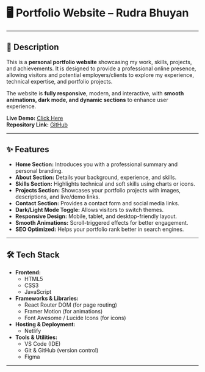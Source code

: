 # 🖥️ Portfolio Website – Rudra Bhuyan
---
## 📄 Description
This is a **personal portfolio website** showcasing my work, skills, projects, and achievements. It is designed to provide a professional online presence, allowing visitors and potential employers/clients to explore my experience, technical expertise, and portfolio projects.  

The website is **fully responsive**, modern, and interactive, with **smooth animations, dark mode, and dynamic sections** to enhance user experience.

**Live Demo:** [Click Here](https://your-live-portfolio-link.com)  
**Repository Link:** [GitHub](https://github.com/your-github-link)

---

## ✨ Features
- **Home Section:** Introduces you with a professional summary and personal branding.  
- **About Section:** Details your background, experience, and skills.  
- **Skills Section:** Highlights technical and soft skills using charts or icons.  
- **Projects Section:** Showcases your portfolio projects with images, descriptions, and live/demo links.  
- **Contact Section:** Provides a contact form and social media links.  
- **Dark/Light Mode Toggle:** Allows visitors to switch themes.  
- **Responsive Design:** Mobile, tablet, and desktop-friendly layout.  
- **Smooth Animations:** Scroll-triggered effects for better engagement.  
- **SEO Optimized:** Helps your portfolio rank better in search engines.  

---

## 🛠️ Tech Stack
- **Frontend:**  
  - HTML5  
  - CSS3 
  - JavaScript 
- **Frameworks & Libraries:**  
  - React Router DOM (for page routing)  
  - Framer Motion (for animations)  
  - Font Awesome / Lucide Icons (for icons)  
- **Hosting & Deployment:**  
  - Netlify 
- **Tools & Utilities:**  
  - VS Code (IDE)  
  - Git & GitHub (version control)  
  - Figma  

---

